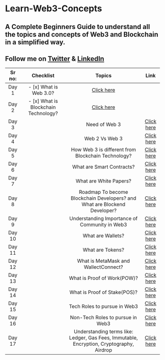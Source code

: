 # Learn-Web3-Concepts
## A Complete Beginners Guide to understand all the topics and concepts of Web3 and Blockchain in a simplified way.
## Follow me on [Twitter](https://twitter.com/akash_the_dev) & [LinkedIn](https://www.linkedin.com/in/akashjha123/)

| Sr no:  | Checklist | Topics  | Link  |
| :---: | :---:  | :---: | :---: | 
| Day 1 | - [x] What is Web 3.0? | [Click here](https://twitter.com/akash_the_dev/status/1569272032281645060) |
| Day 2 | - [x] What is Blockchain Technology? | [Click here](https://twitter.com/akash_the_dev/status/1569659865077002240) |
| Day 3 |  | Need of Web 3  | [Click here]() |
| Day 4 | | Web 2 Vs Web 3| [Click here]() |
| Day 5 | | How Web 3 is different from Blockchain Technology? | [Click here]() |
| Day 6 | | What are Smart Contracts? | [Click here]() |
| Day 7 | | What are White Papers? | [Click here]() |
| Day 8 | | Roadmap To become Blockchain Developers? and What are Blockend Developer? | [Click here]() |
| Day 9 | | Understanding Importance of Community in Web3 | [Click here]() |
| Day 10 | | What are Wallets? | [Click here]() |
| Day 11 | | What are Tokens? | [Click here]() |
| Day 12 | | What is MetaMask and WallectConnect?| [Click here]() |
| Day 13 | | What is Proof of Work(POW)? | [Click here]() |
| Day 14| | What is Proof of Stake(POS)? | [Click here]() |
| Day 15| | Tech Roles to pursue in Web3 | [Click here]() |
| Day 16 | | Non-Tech Roles to pursue in Web3 | [Click here]() |
| Day 17 | | Understanding terms like: Ledger, Gas Fees, Immutable, Encryption, Cryptography, Airdrop | [Click here]() |
